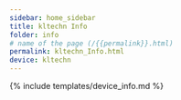 ```yaml
---
sidebar: home_sidebar
title: kltechn Info
folder: info
# name of the page (/{{permalink}}.html)
permalink: kltechn_Info.html
device: kltechn
---
```

{% include templates/device_info.md %}
